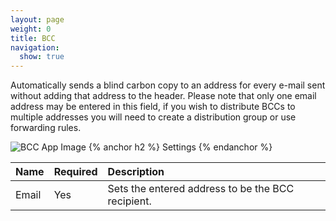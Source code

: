 ```yaml
---
layout: page
weight: 0
title: BCC
navigation:
  show: true
---
```


Automatically sends a blind carbon copy to an address for every e-mail sent without adding that address to the header. Please note that only one email address may be entered in this field, if you wish to distribute BCCs to multiple addresses you will need to create a distribution group or use forwarding rules.

![BCC App Image]({{root_url}}/images/bcc.png "BCC")
{% anchor h2 %} Settings {% endanchor %}


<table>
<thead>
<tr class="header">
<th align="left">Name</th>
<th align="left">Required</th>
<th align="left">Description</th>
</tr>
</thead>
<tbody>
<tr class="odd">
<td align="left">Email</td>
<td align="left">Yes</td>
<td align="left">Sets the entered address to be the BCC recipient.</td>
</tr>
</tbody>
</table>


